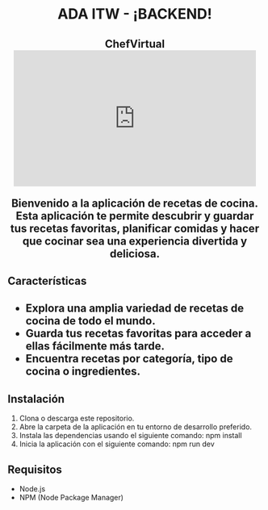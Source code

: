 <h1 align="center"> ADA ITW - ¡BACKEND!</h1>

<h2 align="center">ChefVirtual</2>
<br>

<iframe src="https://giphy.com/embed/ToMjGpCfO0af8so8s5q" width="480" height="270" frameBorder="0" class="giphy-embed" allowFullScreen></iframe>

Bienvenido a la aplicación de recetas de cocina. Esta aplicación te permite descubrir y guardar tus recetas favoritas, planificar comidas y hacer que cocinar sea una experiencia divertida y deliciosa.

<h2>Características<h2>

- Explora una amplia variedad de recetas de cocina de todo el mundo.
- Guarda tus recetas favoritas para acceder a ellas fácilmente más tarde.
- Encuentra recetas por categoría, tipo de cocina o ingredientes.

<h2>Instalación</h2>

1. Clona o descarga este repositorio.
2. Abre la carpeta de la aplicación en tu entorno de desarrollo preferido.
3. Instala las dependencias usando el siguiente comando: npm install
4. Inicia la aplicación con el siguiente comando: npm run dev

<h2>Requisitos</h2>

- Node.js
- NPM (Node Package Manager)
